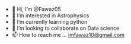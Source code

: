 - 👋 Hi, I’m @Fawaz05
- 👀 I’m interested in Astrophysics
- 🌱 I’m currently learning python
- 💞️ I’m looking to collaborate on Data science
- 📫 How to reach me ... imfawaz10@gmail.com

<!---
Fawaz05/Fawaz05 is a ✨ special ✨ repository because its `README.md` (this file) appears on your GitHub profile.
You can click the Preview link to take a look at your changes.
--->

